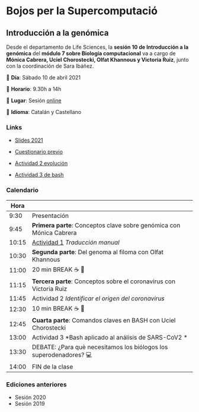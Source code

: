 # Bojos per la Supercomputació

## Introducción a la genómica 
Desde el departamento de Life Sciences, la **sesión 10 de Introducción a la genómica** del **módulo 7 sobre Biología computacional** va a cargo de **Mónica Cabrera, Uciel Chorostecki, Olfat Khannous y Victoria Ruiz**, junto con la coordinación de Sara Ibáñez.

:pushpin: **Día**: Sábado 10 de abril 2021

:pushpin: **Horario**: 9.30h a 14h 

:pushpin: **Lugar**: Sesión [online](https://rediris.zoom.us/j/81249488518)

:pushpin: **Idioma**: Catalán y Castellano 


### Links

 - [Slides 2021](https://docs.google.com/presentation/d/1dWCz-LsHlLcXPBDuFqrAlLA2OV7omOvr897h5pc-91I/edit#slide=id.gc21052f137_1_835)
 - [Cuestionario previo](https://forms.gle/Dy4twgA3rge4US4C7)


 - [Actividad 2 evolución](https://docs.google.com/document/d/1RHAFL6FWeaHLfQ0VXgJR8Jg3j0xpFaP5otZhMCo5q4w/edit)
 - [Actividad 3 de bash](https://docs.google.com/document/d/1rZHSOzIOzc4z8k1YY74mqHBTSNg4CHGsscsF5FsyhGc/edit?usp=sharing)

### Calendario

| Hora | |
|---|---|
| 9:30  | Presentación |
| 9:45  | **Primera parte**: Conceptos clave sobre genómica con Mónica Cabrera | 
| 10:15 | [Actividad 1](BxC_Genomics/2021/Actividad1.pdf) *Traducción manual* |
| 10:30 | **Segunda parte**: Del genoma al filoma con Olfat Khannous|
| 11:00 | 20 min BREAK :coffee: :croissant:|
| 11:15 | **Tercera parte**: Conceptos sobre el coronavirus con Victoria Ruiz |
| 11:45 | Actividad 2 *Identificar el origen del coronavirus* |
| 12:30 | 10 min BREAK :coffee: :croissant:|
| 12:45 | **Cuarta parte**: Comandos claves en BASH con Uciel Chorostecki |
| 13:00 | Actividad 3 *Bash aplicado al análisis de SARS-CoV2 * |
| 13:30 | DEBATE: ¿Para què necesitamos los biólogos los superodenadores? :computer: |
| 14:00 | FIN de la clase |

### Ediciones anteriores

 - Sesión 2020
 - Sesión 2019

